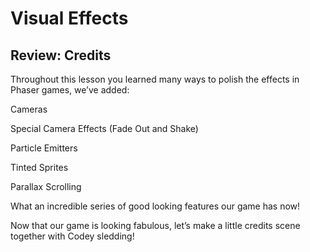 # Visual Effects

## Review: Credits

Throughout this lesson you learned many ways to polish the effects in Phaser games, we’ve added:

Cameras

Special Camera Effects (Fade Out and Shake)

Particle Emitters

Tinted Sprites

Parallax Scrolling

What an incredible series of good looking features our game has now!

Now that our game is looking fabulous, let’s make a little credits scene together with Codey sledding!
